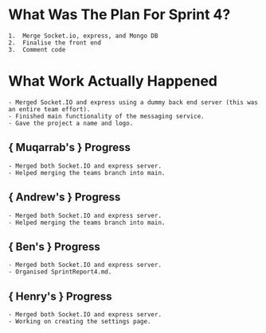 # What Was The Plan For Sprint 4?

    1.  Merge Socket.io, express, and Mongo DB
    2.  Finalise the front end
    3.  Comment code

# What Work Actually Happened

    - Merged Socket.IO and express using a dummy back end server (this was an entire team effort).
    - Finished main functionality of the messaging service.
    - Gave the project a name and logo.

## { Muqarrab's } Progress

    - Merged both Socket.IO and express server.
    - Helped merging the teams branch into main.

## { Andrew's } Progress

    - Merged both Socket.IO and express server.
    - Helped merging the teams branch into main.

## { Ben's } Progress

    - Merged both Socket.IO and express server.
    - Organised SprintReport4.md.

## { Henry's } Progress

    - Merged both Socket.IO and express server.
    - Working on creating the settings page.
